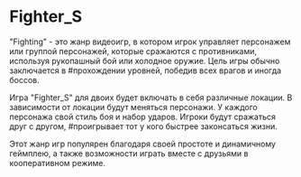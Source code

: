 # Fighter_S
"Fighting" - это жанр видеоигр, в котором игрок управляет персонажем или группой персонажей, которые сражаются с противниками, используя рукопашный бой или холодное оружие. Цель игры обычно заключается в #прохождении уровней, победив всех врагов и иногда боссов.

Игра "Fighter_S" для двоих будет включать в себя различные локации. В зависимости от локации будут меняться персонажи. У каждого персонажа свой стиль боя и набор ударов. Игроки будут сражаться друг с другом, #проигрывает тот у кого быстрее законсаться жизни.

Этот жанр игр популярен благодаря своей простоте и динамичному геймплею, а также возможности играть вместе с друзьями в кооперативном режиме.
